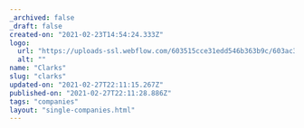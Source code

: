 ```yaml
---
_archived: false
_draft: false
created-on: "2021-02-23T14:54:24.333Z"
logo:
  url: "https://uploads-ssl.webflow.com/603515cce31edd546b363b9c/603ac3812534df71bbe0d923_clarkswhite.png"
  alt: ""
name: "Clarks"
slug: "clarks"
updated-on: "2021-02-27T22:11:15.267Z"
published-on: "2021-02-27T22:11:28.886Z"
tags: "companies"
layout: "single-companies.html"
---
```



